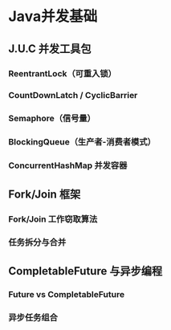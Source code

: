 # Java并发基础

## J.U.C 并发工具包

### ReentrantLock（可重入锁）

### CountDownLatch / CyclicBarrier


### Semaphore（信号量）

### BlockingQueue（生产者-消费者模式）

### ConcurrentHashMap 并发容器


## Fork/Join 框架

### Fork/Join 工作窃取算法

### 任务拆分与合并


## CompletableFuture 与异步编程

### Future vs CompletableFuture

### 异步任务组合
